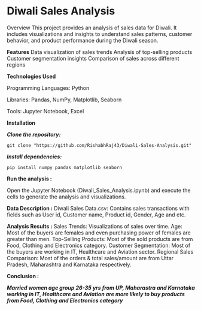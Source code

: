 # Diwali Sales Analysis

Overview
This project provides an analysis of sales data for Diwali. It includes visualizations and insights to understand sales patterns, customer behavior, and product performance during the Diwali season.

**Features**
Data visualization of sales trends
Analysis of top-selling products
Customer segmentation insights
Comparison of sales across different regions

**Technologies Used**

Programming Languages: Python

Libraries: Pandas, NumPy, Matplotlib, Seaborn

Tools: Jupyter Notebook, Excel

**Installation**

***Clone the repository:***
```
git clone "https://github.com/RishabhRaj43/Diwali-Sales-Analysis.git"
```

***Install dependencies:***
```
pip install numpy pandas matplotlib seaborn
```

**Run the analysis :**

Open the Jupyter Notebook (Diwali_Sales_Analysis.ipynb) and execute the cells to generate the analysis and visualizations.

**Data Description :**
Diwali Sales Data.csv: Contains sales transactions with fields such as User id, Customer name, Product id, Gender, Age and etc.

**Analysis Results :**
Sales Trends: Visualizations of sales over time.
Age: Most of the buyers are females and even purchasing power of females are greater than men.
Top-Selling Products: Most of the sold products are from Food, Clothing and Electronics category.
Customer Segmentation: Most of the buyers are working in IT, Healthcare and Aviation sector.
Regional Sales Comparison:  Most of the orders & total sales/amount are from Uttar Pradesh, Maharashtra and Karnataka respectively.

**Conclusion :**

***Married women age group 26-35 yrs from UP, Maharastra and Karnataka working in IT, Healthcare and Aviation are more likely to buy products from Food, Clothing and Electronics category***
